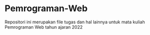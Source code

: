 # Pemrograman-Web
Repositori ini merupakan file tugas dan hal lainnya untuk mata kuliah Pemrograman Web tahun ajaran 2022
